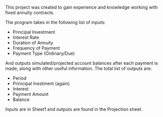 This project was created to gain experience and knowledge working with fixed annuity contracts.

The program takes in the following list of inputs:
  - Principal Investment
  - Interest Rate
  - Duration of Annuity
  - Frequency of Payment
  - Payment Type (Ordinary/Due)

And outputs simulated/projected account balances after each payment is made, along with other useful information.
The total list of outputs are:
  - Period
  - Prinicipal Inestment (again)
  - Interest
  - Payment Amount
  - Balance

Inputs are in Sheet1 and outputs are found in the Projection sheet. 
